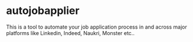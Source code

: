 # autojobapplier
This is a tool to automate your job application process in and across major platforms like Linkedin, Indeed, Naukri, Monster etc..
